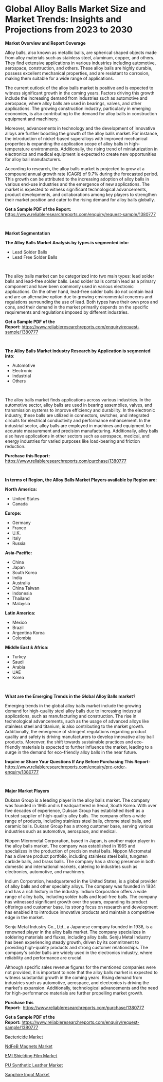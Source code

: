 <p><h1>Global Alloy Balls Market Size and Market Trends: Insights and Projections from 2023 to 2030</h1></p><p><strong>Market Overview and Report Coverage</strong></p>
<p><p>Alloy balls, also known as metallic balls, are spherical shaped objects made from alloy materials such as stainless steel, aluminum, copper, and others. They find extensive applications in various industries including automotive, aerospace, construction, and others. These alloy balls are highly durable, possess excellent mechanical properties, and are resistant to corrosion, making them suitable for a wide range of applications.</p><p>The current outlook of the alloy balls market is positive and is expected to witness significant growth in the coming years. Factors driving this growth include the increasing demand from industries such as automotive and aerospace, where alloy balls are used in bearings, valves, and other applications. The growing construction industry, particularly in emerging economies, is also contributing to the demand for alloy balls in construction equipment and machinery.</p><p>Moreover, advancements in technology and the development of innovative alloys are further boosting the growth of the alloy balls market. For instance, the introduction of nickel-based superalloys with improved mechanical properties is expanding the application scope of alloy balls in high-temperature environments. Additionally, the rising trend of miniaturization in electronics and medical equipment is expected to create new opportunities for alloy ball manufacturers.</p><p>According to research, the alloy balls market is projected to grow at a compound annual growth rate (CAGR) of 9.7% during the forecasted period. This growth can be attributed to the increasing adoption of alloy balls in various end-use industries and the emergence of new applications. The market is expected to witness significant technological advancements, product developments, and collaborations among key players to strengthen their market position and cater to the rising demand for alloy balls globally.</p></p>
<p><strong>Get a Sample PDF of the Report:</strong> <a href="https://www.reliableresearchreports.com/enquiry/request-sample/1380777">https://www.reliableresearchreports.com/enquiry/request-sample/1380777</a></p>
<p>&nbsp;</p>
<p><strong>Market Segmentation</strong></p>
<p><strong>The Alloy Balls Market Analysis by types is segmented into:</strong></p>
<p><ul><li>Lead Solder Balls</li><li>Lead Free Solder Balls</li></ul></p>
<p>&nbsp;</p>
<p><p>The alloy balls market can be categorized into two main types: lead solder balls and lead-free solder balls. Lead solder balls contain lead as a primary component and have been commonly used in various electronic applications. On the other hand, lead-free solder balls do not contain lead and are an alternative option due to growing environmental concerns and regulations surrounding the use of lead. Both types have their own pros and cons, and their demand in the market primarily depends on the specific requirements and regulations imposed by different industries.</p></p>
<p><strong>Get a Sample PDF of the Report:</strong>&nbsp;<a href="https://www.reliableresearchreports.com/enquiry/request-sample/1380777">https://www.reliableresearchreports.com/enquiry/request-sample/1380777</a></p>
<p>&nbsp;</p>
<p><strong>The Alloy Balls Market Industry Research by Application is segmented into:</strong></p>
<p><ul><li>Automotive</li><li>Electronic</li><li>Industrial</li><li>Others</li></ul></p>
<p>&nbsp;</p>
<p><p>The alloy balls market finds applications across various industries. In the automotive sector, alloy balls are used in bearing assemblies, valves, and transmission systems to improve efficiency and durability. In the electronic industry, these balls are utilized in connectors, switches, and integrated circuits for electrical conductivity and performance enhancement. In the industrial sector, alloy balls are employed in machines and equipment for accurate measurement and precision manufacturing. Additionally, alloy balls also have applications in other sectors such as aerospace, medical, and energy industries for varied purposes like load-bearing and friction reduction.</p></p>
<p><strong>Purchase this Report:</strong>&nbsp; <a href="https://www.reliableresearchreports.com/purchase/1380777">https://www.reliableresearchreports.com/purchase/1380777</a></p>
<p>&nbsp;</p>
<p><strong>In terms of Region, the Alloy Balls Market Players available by Region are:</strong></p>
<p>
    <p> <strong> North America: </strong>
        <ul>
            <li>United States</li>
            <li>Canada</li>
        </ul>
        </p> 
    <p> <strong> Europe: </strong>
        <ul>
            <li>Germany</li>
            <li>France</li>
            <li>U.K.</li>
            <li>Italy</li>
            <li>Russia</li>
        </ul>
        </p> 
    <p> <strong> Asia-Pacific: </strong>
        <ul>
            <li>China</li>
            <li>Japan</li>
            <li>South Korea</li>
            <li>India</li>
            <li>Australia</li>
            <li>China Taiwan</li>
            <li>Indonesia</li>
            <li>Thailand</li>
            <li>Malaysia</li>
        </ul>
        </p> 
    <p> <strong> Latin America: </strong>
        <ul>
            <li>Mexico</li>
            <li>Brazil</li>
            <li>Argentina Korea</li>
            <li>Colombia</li>
        </ul>
        </p> 
    <p> <strong> Middle East & Africa: </strong>
        <ul>
            <li>Turkey</li>
            <li>Saudi</li>
            <li>Arabia</li>
            <li>UAE</li>
            <li>Korea</li>
        </ul>
    </p>
    </p>
<p>&nbsp;</p>
<p><strong>What are the Emerging Trends in the Global Alloy Balls market?</strong></p>
<p><p>Emerging trends in the global alloy balls market include the growing demand for high-quality steel alloy balls due to increasing industrial applications, such as manufacturing and construction. The rise in technological advancements, such as the usage of advanced alloys like stainless steel and titanium, is also contributing to the market growth. Additionally, the emergence of stringent regulations regarding product quality and safety is driving manufacturers to develop innovative alloy ball products. Moreover, the shift towards sustainable practices and eco-friendly materials is expected to further influence the market, leading to a surge in the demand for eco-friendly alloy balls in the near future.</p></p>
<p><strong>Inquire or Share Your Questions If Any Before Purchasing This Report</strong>- <a href="https://www.reliableresearchreports.com/enquiry/pre-order-enquiry/1380777">https://www.reliableresearchreports.com/enquiry/pre-order-enquiry/1380777</a></p>
<p>&nbsp;</p>
<p><strong>Major Market Players</strong></p>
<p><p>Duksan Group is a leading player in the alloy balls market. The company was founded in 1965 and is headquartered in Seoul, South Korea. With over five decades of experience, Duksan Group has established itself as a trusted supplier of high-quality alloy balls. The company offers a wide range of products, including stainless steel balls, chrome steel balls, and ceramic balls. Duksan Group has a strong customer base, serving various industries such as automotive, aerospace, and medical.</p><p>Nippon Micrometal Corporation, based in Japan, is another major player in the alloy balls market. The company was established in 1965 and specializes in the production of precision metal balls. Nippon Micrometal has a diverse product portfolio, including stainless steel balls, tungsten carbide balls, and brass balls. The company has a strong presence in both domestic and international markets, catering to industries such as electronics, automotive, and machinery.</p><p>Indium Corporation, headquartered in the United States, is a global provider of alloy balls and other specialty alloys. The company was founded in 1934 and has a rich history in the industry. Indium Corporation offers a wide range of alloy balls, including solder balls and lead-free balls. The company has witnessed significant growth over the years, expanding its product offerings and customer base. Its strong focus on research and development has enabled it to introduce innovative products and maintain a competitive edge in the market.</p><p>Senju Metal Industry Co., Ltd., a Japanese company founded in 1938, is a renowned player in the alloy balls market. The company specializes in soldering materials and fluxes, including alloy balls. Senju Metal Industry has been experiencing steady growth, driven by its commitment to providing high-quality products and strong customer relationships. The company's solder balls are widely used in the electronics industry, where reliability and performance are crucial.</p><p>Although specific sales revenue figures for the mentioned companies were not provided, it is important to note that the alloy balls market is expected to witness substantial growth in the coming years. Rising demand from industries such as automotive, aerospace, and electronics is driving the market's expansion. Additionally, technological advancements and the need for high-performance materials are further propelling market growth.</p></p>
<p><strong>Purchase this Report:</strong>&nbsp;&nbsp;<a href="https://www.reliableresearchreports.com/purchase/1380777">https://www.reliableresearchreports.com/purchase/1380777</a></p>
<p></p>
<p><strong>Get a Sample PDF of the Report:</strong>&nbsp;<a href="https://www.reliableresearchreports.com/enquiry/request-sample/1380777">https://www.reliableresearchreports.com/enquiry/request-sample/1380777</a></p>
<p><p><a href="https://github.com/provorikovar/Market-Research-Report-List-1/blob/main/bactericide-market.md">Bactericide Market</a></p><p><a href="https://github.com/kuntayevaz/Market-Research-Report-List-1/blob/main/ndfeb-magnets-market.md">NdFeB Magnets Market</a></p><p><a href="https://github.com/zebdakicsin/Market-Research-Report-List-1/blob/main/emi-shielding-film-market.md">EMI Shielding Film Market</a></p><p><a href="https://github.com/Krish2023na/Market-Research-Report-List-1/blob/main/pu-synthetic-leather-market.md">PU Synthetic Leather Market</a></p><p><a href="https://github.com/kipkeeva/Market-Research-Report-List-1/blob/main/sapphire-ingot-market.md">Sapphire Ingot Market</a></p></p>